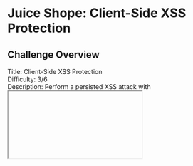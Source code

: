# Juice Shope: Client-Side XSS Protection  

## Challenge Overview  
Title: Client-Side XSS Protection  
Difficulty: 3/6  
Description: Perform a persisted XSS attack with <iframe src="javascript:alert(`xss`)"> bypassing a client-side security mechanism.  

## Tools Used:  
1. Web Browser: To nevigate through website and capture login request.  
2. BurpSuite: To Intersept and Manipulate Requests.

## Methodology and Solution

### Step 1: Capture Login Request.  
Firstly, I captured a User Registration request in Burpsuite and Add a payload at the place of email.
![My Images](../Images/cli_req.png)  

Then submit the request.

### Step 2: Login as Admin
In previous XSS Challeng I solve the Login Admin Challenge. Now in Previous step I created a new user.  
Now login as admin and go to /administration section. Simply put the URL:
```html
http://localhost:3000/#/administration
```
Here I Solved one more challenge i.e Administration Section Challenge. As I enter this section Challenge is solved.  
![My Images](../Images/XXS-Pay.png)  

## Explaination  
In many web pages developer use input validation to protect website from attack like SQL and XSS. Our Challenge is to bypass this protection and perform persistant XSS attack.  
For this I targeted Admin. I created a user and added payload in email. As soon as the admin open the Administration sectin the payload get executed and attack done.  
It is considered as one of the dangerous attack in Website.  
